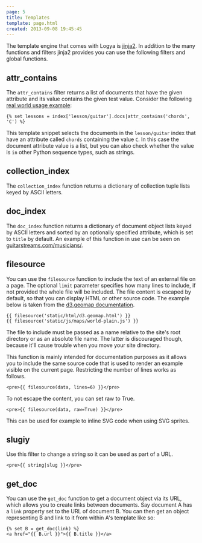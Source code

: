 ```yaml
---
page: 5
title: Templates
template: page.html
created: 2013-09-08 19:45:45
---
```

The template engine that comes with Logya is
[jinja2](http://jinja.pocoo.org/). In addition to the many functions and
filters jinja2 provides you can use the following filters and global
functions.

## attr\_contains

The `attr_contains` filter returns a list of documents that have the
given attribute and its value contains the given test value. Consider
the following [real world usage
example](http://guitarstreams.com/chord/guitar/C/):

    {% set lessons = index['lesson/guitar'].docs|attr_contains('chords', 'C') %}

This template snippet selects the documents in the `lesson/guitar` index
that have an attribute called `chords` containing the value `C`. In this
case the document attribute value is a list, but you can also check
whether the value is `in` other Python sequence types, such as strings.

## collection\_index

The `collection_index` function returns a dictionary of collection tuple
lists keyed by ASCII letters.

## doc\_index

The `doc_index` function returns a dictionary of document object lists
keyed by ASCII letters and sorted by an optionally specified attribute,
which is set to `title` by default. An example of this function in use
can be seen on
[guitarstreams.com/musicians/](https://guitarstreams.com/musicians/).

## filesource

You can use the `filesource` function to include the text of an external
file on a page. The optional `limit` parameter specifies how many lines
to include, if not provided the whole file will be included. The file
content is escaped by default, so that you can display HTML or other
source code. The example below is taken from the [d3.geomap
documentation](http://d3-geomap.github.io/).

    {{ filesource('static/html/d3.geomap.html') }}
    {{ filesource('static/js/maps/world-plain.js') }}

The file to include must be passed as a name relative to the site's root
directory or as an absolute file name. The latter is discouraged though,
because it'll cause trouble when you move your site directory.

This function is mainly intended for documentation purposes as it allows
you to include the same source code that is used to render an example
visible on the current page. Restricting the number of lines works as
follows.

    <pre>{{ filesource(data, lines=6) }}</pre>

To not escape the content, you can set raw to True.

    <pre>{{ filesource(data, raw=True) }}</pre>

This can be used for example to inline SVG code when using SVG sprites.

## slugiy

Use this filter to change a string so it can be used as part of a URL.

    <pre>{{ string|slug }}</pre>

## get\_doc

You can use the `get_doc` function to get a document object via its URL,
which allows you to create links between documents. Say document A has a
`link` property set to the URL of document B. You can then get an object
representing B and link to it from within A's template like so:

    {% set B = get_doc(link) %}
    <a href="{{ B.url }}">{{ B.title }}</a>
